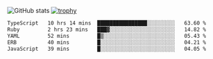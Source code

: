![GitHub stats](https://github-readme-stats.vercel.app/api?username=ksk001100&show_icons=true&theme=tokyonight)
[![trophy](https://github-profile-trophy.vercel.app/?username=ksk001100&theme=onedark)](https://github.com/ryo-ma/github-profile-trophy)

<!--START_SECTION:waka-->

```txt
TypeScript   10 hrs 14 mins  ████████████████░░░░░░░░░   63.60 %
Ruby         2 hrs 23 mins   ███▓░░░░░░░░░░░░░░░░░░░░░   14.82 %
YAML         52 mins         █▒░░░░░░░░░░░░░░░░░░░░░░░   05.43 %
ERB          40 mins         █░░░░░░░░░░░░░░░░░░░░░░░░   04.21 %
JavaScript   39 mins         █░░░░░░░░░░░░░░░░░░░░░░░░   04.05 %
```

<!--END_SECTION:waka-->
